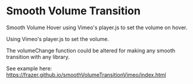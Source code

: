 # Smooth Volume Transition
Smooth Volume Hover using Vimeo's player.js to set the volume on hover. 

Using Vimeo's player.js to set the volume.

The volumeChange function could be altered for making any smooth transition with any library.


See example here:   https://frazer.github.io/smoothVolumeTransitionVimeo/index.html
